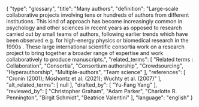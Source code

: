 {
    "type": "glossary",
    "title": "Many authors",
    "definition": "Large-scale collaborative projects involving tens or hundreds of authors from different institutions. This kind of approach has become increasingly common in psychology and other sciences in recent years as opposed to research carried out by small teams of authors, following earlier trends which have been observed e.g. for high-energy physics or biomedical research in the 1990s . These large international scientific consortia work on a research project to bring together a broader range of expertise and work collaboratively to produce manuscripts.",
    "related_terms": [
        "Related terms : Collaboration",
        "Consortia",
        "Consortium authorship",
        "Crowdsourcing",
        "Hyperauthorship",
        "Multiple-authors",
        "Team science"
    ],
    "references": [
        "Cronin (2001); Moshontz et al. (2021); Wuchty et al. (2007)"
    ],
    "alt_related_terms": [
        null
    ],
    "drafted_by": [
        "Yu-Fang Yang"
    ],
    "reviewed_by": [
        "Christopher Graham",
        "Adam Parker",
        "Charlotte R. Pennington",
        "Birgit Schmidt",
        "Beatrice Valentini"
    ],
    "language": "english"
}